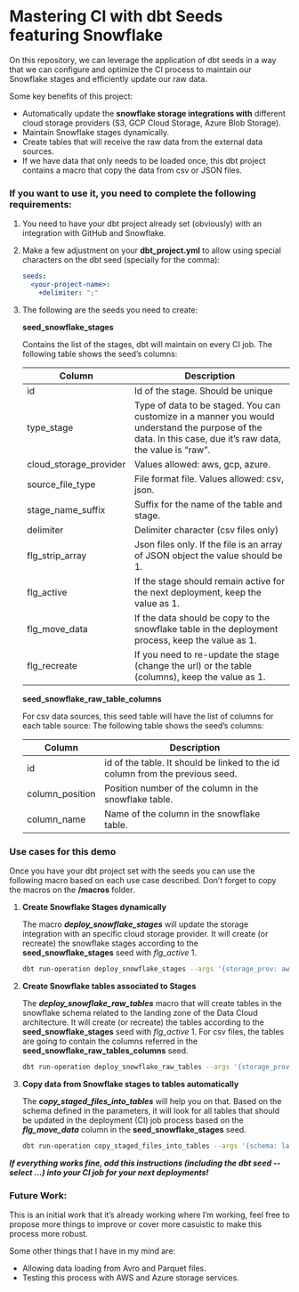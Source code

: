 # Mastering CI with dbt Seeds featuring Snowflake

On this repository, we can leverage the application of dbt seeds in a way that we can configure and optimize the CI process to maintain our Snowflake stages and efficiently update our raw data.

Some key benefits of this project:

- Automatically update the **snowflake storage integrations with** different cloud storage providers (S3, GCP Cloud Storage, Azure Blob Storage).
- Maintain Snowflake stages dynamically.
- Create tables that will receive the raw data from the external data sources.
- If we have data that only needs to be loaded once, this dbt project contains a macro that copy the data from csv or JSON files.

### If you want to use it, you need to complete the following requirements:

1. You need to have your dbt project already set (obviously) with an integration with GitHub and Snowflake.
2. Make a few adjustment on your **dbt_project.yml** to allow using special characters on the dbt seed (specially for the comma):
    
    ```yaml
    seeds:
      <your-project-name>:
        +delimiter: ";"
    ```
    
3. The following are the seeds you need to create:

    **seed_snowflake_stages**
    
    Contains the list of the stages, dbt will maintain on every CI job. The following table shows the seed’s columns:

    | Column                 | Description                                                                                                                                                 |
    |------------------------|-------------------------------------------------------------------------------------------------------------------------------------------------------------|
    | id                     | Id of the stage. Should be unique                                                                                                                           |
    | type_stage             | Type of data to be staged. You can customize in a manner you would understand the purpose of the data. In this case, due it’s raw data, the value is “raw”. |
    | cloud_storage_provider | Values allowed: aws, gcp, azure.                                                                                                                            |
    | source_file_type       | File format file. Values allowed: csv, json.                                                                                                                |
    | stage_name_suffix      | Suffix for the name of the table and stage.                                                                                                                 |
    | delimiter              | Delimiter character (csv files only)                                                                                                                        |
    | flg_strip_array        | Json files only. If the file is an array of JSON object the value should be 1.                                                                              |
    | flg_active             | If the stage should remain active for the next deployment, keep the value as 1.                                                                             |
    | flg_move_data          | If the data should be copy to the snowflake table in the deployment process, keep the value as 1.                                                           |
    | flg_recreate           | If you need to re-update the stage (change the url) or the table (columns), keep the value as 1.                                                            |

    **seed_snowflake_raw_table_columns**

    For csv data sources, this seed table will have the list of columns for each table source: The following table shows the seed’s columns:

    | Column          | Description                                                                   |
    |-----------------|-------------------------------------------------------------------------------|
    | id              | id of the table. It should be linked to the id column from the previous seed. |
    | column_position | Position number of the column in the snowflake table.                         |
    | column_name     | Name of the column in the snowflake table.                                    |

### **Use cases for this demo**

Once you have your dbt project set with the seeds you can use the following macro based on each use case described. Don’t forget to copy the macros on the **/macros** folder.

1. **Create Snowflake Stages dynamically**
    
    The macro ***deploy_snowflake_stages*** will update the storage integration with an specific cloud storage provider. It will create (or recreate) the snowflake stages according to the ******************************************seed_snowflake_stages****************************************** seed with *flg_active* 1.
    
    ```bash
    dbt run-operation deploy_snowflake_stages --args '{storage_prov: aws}'
    ```
    
2. **Create Snowflake tables associated to Stages**
    
    The ***deploy_snowflake_raw_tables*** macro that will create tables in the snowflake schema related to the landing zone of the Data Cloud architecture. It will create (or recreate) the tables according to the ******************************************seed_snowflake_stages****************************************** seed with *flg_active* 1. For csv files, the tables are going to contain the columns referred in the ********************************seed_snowflake_raw_tables_columns******************************** seed.
    
    ```bash
    dbt run-operation deploy_snowflake_raw_tables --args '{storage_prov: aws}'
    ```
    
3. **Copy data from Snowflake stages to tables automatically**
    
    The ***copy_staged_files_into_tables*** will help you on that. Based on the schema defined in the parameters, it will look for all tables that should be updated in the deployment (CI) job process based on the *************flg_move_data************* column in the ************seed_snowflake_stages************ seed.
    
    ```bash
    dbt run-operation copy_staged_files_into_tables --args '{schema: landing}'
    ```
    

*****If everything works fine, add this instructions (including the dbt seed --select …) into your CI job for your next deployments!*****

### Future Work:

This is an initial work that it’s already working where I’m working, feel free to propose more things to improve or cover more casuistic to make this process more robust. 

Some other things that I have in my mind are:

- Allowing data loading from Avro and Parquet files.
- Testing this process with AWS and Azure storage services.